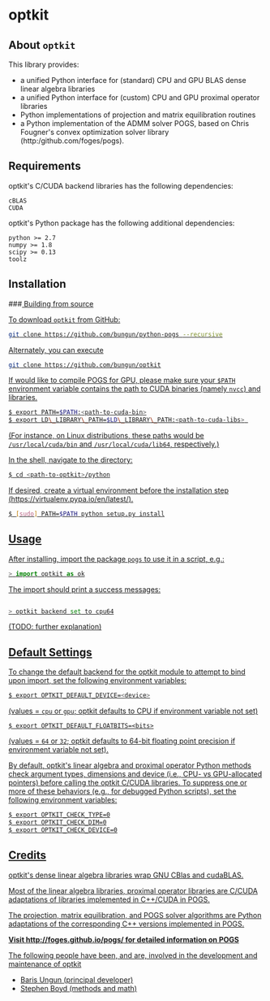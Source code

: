
# optkit

## About `optkit`

This library provides:
+ a unified Python interface for (standard) CPU and GPU BLAS dense linear algebra libraries
+ a unified Python interface for (custom) CPU and GPU proximal operator libraries
+ Python implementations of projection and matrix equilibration routines 
+ a Python implementation of the ADMM solver POGS, based on Chris Fougner's convex optimization solver library (http:/github.com/foges/pogs).
	 
Requirements
------------
optkit's C/CUDA backend libraries has the following dependencies:

	cBLAS
	CUDA 

optkit's Python package has the following additional dependencies:

	python >= 2.7
	numpy >= 1.8
	scipy >= 0.13
	toolz	


Installation
------------


###<u> Building from source

To download `optkit` from GitHub: 

```bash
git clone https://github.com/bungun/python-pogs --recursive
```

Alternately, you can execute
```bash
git clone https://github.com/bungun/optkit
```

If would like to compile POGS for GPU, please make sure your `$PATH` environment variable contains the path to CUDA binaries (namely `nvcc`) and libraries.


```bash
$ export PATH=$PATH:<path-to-cuda-bin>
$ export LD\_LIBRARY\_PATH=$LD\_LIBRARY\_PATH:<path-to-cuda-libs> 
```

(For instance, on Linux distributions, these paths would be `/usr/local/cuda/bin` and `/usr/local/cuda/lib64`, respectively.)


In the shell, navigate to the directory:

```bash
$ cd <path-to-optkit>/python
```

If desired, create a virtual environment before the installation step (https://virtualenv.pypa.io/en/latest/).

```bash
$ [sudo] PATH=$PATH python setup.py install
```


Usage
-----

After installing, import the package `pogs` to use it in a script, e.g.:

```python
> import optkit as ok
```

The import should print a success messages:
```python

> optkit backend set to cpu64
```

(TODO: further explanation)


Default Settings 
----------------

To change the default backend for the optkit module to attempt to bind upon import, set the following environment variables:

```bash
$ export OPTKIT_DEFAULT_DEVICE=<device>
```

(values = `cpu` or `gpu`; optkit defaults to CPU if environment variable not set)

```
$ export OPTKIT_DEFAULT_FLOATBITS=<bits>
```

(values = `64` or `32`; optkit defaults to 64-bit floating point precision if environment variable not set).


By default, optkit's linear algebra and proximal operator Python methods check argument types, dimensions and device (i.e., CPU- vs GPU-allocated pointers) before calling the optkit C/CUDA libraries. To suppress one or more of these behaviors (e.g., for debugged Python scripts), set the following environment variables:


```bash 
$ export OPTKIT_CHECK_TYPE=0
$ export OPTKIT_CHECK_DIM=0
$ export OPTKIT_CHECK_DEVICE=0
```



Credits
-------

optkit's dense linear algebra libraries wrap GNU CBlas and cudaBLAS.

Most of the linear algebra libraries, proximal operator libraries are C/CUDA adaptations of libraries implemented in C++/CUDA in POGS.

The projection, matrix equilibration, and POGS solver algorithms are Python adaptations of the corresponding C++ versions implemented in POGS.

**Visit http://foges.github.io/pogs/ for detailed information on POGS**

The following people have been, and are, involved in the development and maintenance of optkit
+ Baris Ungun (principal developer)
+ Stephen Boyd (methods and math)